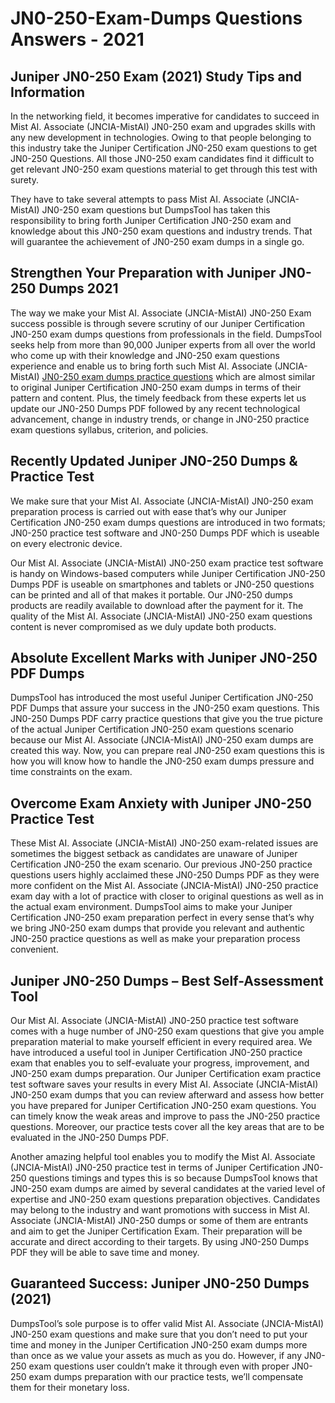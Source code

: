 # JN0-250-Exam-Dumps Questions Answers - 2021


## Juniper  JN0-250 Exam (2021) Study Tips and Information


In the networking field, it becomes imperative for candidates to succeed in Mist AI. Associate (JNCIA-MistAI)  JN0-250 exam and upgrades skills with any new development in technologies. Owing to that people belonging to this industry take the Juniper Certification  JN0-250 exam questions to get JN0-250 Questions. All those JN0-250 exam candidates find it difficult to get relevant JN0-250 exam questions material to get through this test with surety.

They have to take several attempts to pass Mist AI. Associate (JNCIA-MistAI)  JN0-250 exam questions but DumpsTool has taken this responsibility to bring forth Juniper Certification  JN0-250 exam and knowledge about this JN0-250 exam questions and industry trends. That will guarantee the achievement of JN0-250 exam dumps in a single go.


## Strengthen Your Preparation with Juniper  JN0-250 Dumps 2021

The way we make your Mist AI. Associate (JNCIA-MistAI)  JN0-250 Exam success possible is through severe scrutiny of our Juniper Certification  JN0-250 exam dumps questions from professionals in the field. DumpsTool seeks help from more than 90,000 Juniper experts from all over the world who come up with their knowledge and JN0-250 exam questions experience and enable us to bring forth such Mist AI. Associate (JNCIA-MistAI)  [JN0-250 exam dumps practice questions](https://www.dumpstool.com/JN0-250-exam.html) which are almost similar to original Juniper Certification  JN0-250 exam dumps in terms of their pattern and content. Plus, the timely feedback from these experts let us update our JN0-250 Dumps PDF followed by any recent technological advancement, change in industry trends, or change in JN0-250 practice exam questions syllabus, criterion, and policies.

## Recently Updated Juniper  JN0-250 Dumps & Practice Test

We make sure that your Mist AI. Associate (JNCIA-MistAI)  JN0-250 exam preparation process is carried out with ease that’s why our Juniper Certification  JN0-250 exam dumps questions are introduced in two formats; JN0-250 practice test software and JN0-250 Dumps PDF which is useable on every electronic device.

Our Mist AI. Associate (JNCIA-MistAI)  JN0-250 exam practice test software is handy on Windows-based computers while Juniper Certification  JN0-250 Dumps PDF is useable on smartphones and tablets or JN0-250 questions can be printed and all of that makes it portable. Our JN0-250 dumps products are readily available to download after the payment for it. The quality of the Mist AI. Associate (JNCIA-MistAI)  JN0-250 exam questions content is never compromised as we duly update both products.

## Absolute Excellent Marks with Juniper  JN0-250 PDF Dumps

DumpsTool has introduced the most useful Juniper Certification  JN0-250 PDF Dumps that assure your success in the JN0-250 exam questions. This JN0-250 Dumps PDF carry practice questions that give you the true picture of the actual Juniper Certification  JN0-250 exam questions scenario because our Mist AI. Associate (JNCIA-MistAI)  JN0-250 exam dumps are created this way. Now, you can prepare real JN0-250 exam questions this is how you will know how to handle the JN0-250 exam dumps pressure and time constraints on the exam.

## Overcome Exam Anxiety with Juniper  JN0-250 Practice Test

These Mist AI. Associate (JNCIA-MistAI)  JN0-250 exam-related issues are sometimes the biggest setback as candidates are unaware of Juniper Certification  JN0-250 the exam scenario. Our previous JN0-250 practice questions users highly acclaimed these JN0-250 Dumps PDF as they were more confident on the Mist AI. Associate (JNCIA-MistAI)  JN0-250 practice exam day with a lot of practice with closer to original questions as well as in the actual exam environment. DumpsTool aims to make your Juniper Certification  JN0-250 exam preparation perfect in every sense that’s why we bring JN0-250 exam dumps that provide you relevant and authentic JN0-250 practice questions as well as make your preparation process convenient.

## Juniper  JN0-250 Dumps – Best Self-Assessment Tool

Our Mist AI. Associate (JNCIA-MistAI)  JN0-250 practice test software comes with a huge number of JN0-250 exam questions that give you ample preparation material to make yourself efficient in every required area. We have introduced a useful tool in Juniper Certification  JN0-250 practice exam that enables you to self-evaluate your progress, improvement, and JN0-250 exam dumps preparation. Our Juniper Certification exam practice test software saves your results in every Mist AI. Associate (JNCIA-MistAI)  JN0-250 exam dumps that you can review afterward and assess how better you have prepared for Juniper Certification  JN0-250 exam questions. You can timely know the weak areas and improve to pass the JN0-250 practice questions. Moreover, our practice tests cover all the key areas that are to be evaluated in the JN0-250 Dumps PDF.

Another amazing helpful tool enables you to modify the Mist AI. Associate (JNCIA-MistAI)  JN0-250 practice test in terms of Juniper Certification  JN0-250 questions timings and types this is so because DumpsTool knows that JN0-250 exam dumps are aimed by several candidates at the varied level of expertise and JN0-250 exam questions preparation objectives. Candidates may belong to the industry and want promotions with success in Mist AI. Associate (JNCIA-MistAI)  JN0-250 dumps or some of them are entrants and aim to get the Juniper Certification Exam. Their preparation will be accurate and direct according to their targets. By using JN0-250 Dumps PDF they will be able to save time and money.

## Guaranteed Success: Juniper  JN0-250 Dumps (2021)

DumpsTool’s sole purpose is to offer valid Mist AI. Associate (JNCIA-MistAI)  JN0-250 exam questions and make sure that you don’t need to put your time and money in the Juniper Certification  JN0-250 exam dumps more than once as we value your assets as much as you do. However, if any JN0-250 exam questions user couldn’t make it through even with proper JN0-250 exam dumps preparation with our practice tests, we’ll compensate them for their monetary loss.
